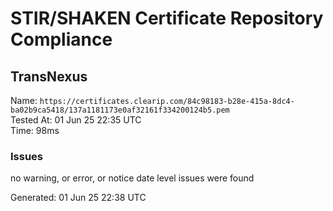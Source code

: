 # STIR/SHAKEN Certificate Repository Compliance

## TransNexus

Name: `https://certificates.clearip.com/84c98183-b28e-415a-8dc4-ba02b9ca5418/137a1181173e0af32161f334200124b5.pem`\
Tested At: 01 Jun 25 22:35 UTC\
Time: 98ms

### Issues

no warning, or error, or notice date level issues were found

Generated: 01 Jun 25 22:38 UTC